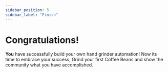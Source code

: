 ```yaml
---
sidebar_position: 5
sidebar_label: "Finish"
---
```


# Congratulations!

**You** have successfully build your own hand grinder automation!
Now its time to embrace your success, Grind your first Coffee Beans and show the community what you have accomplished.
